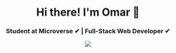 <h1 align="center">
Hi there! I'm Omar 👋  

<h3 align="center">Student at Microverse ✔ | Full-Stack Web Developer ✔ 
</h3>

<p align="center">
    <img src="https://readme-typing-svg.herokuapp.com?color=00b2df&width=385&height=30&lines=Software+Developer;Open+to+new+opportunities+...&center=true"></a>
</p> 

